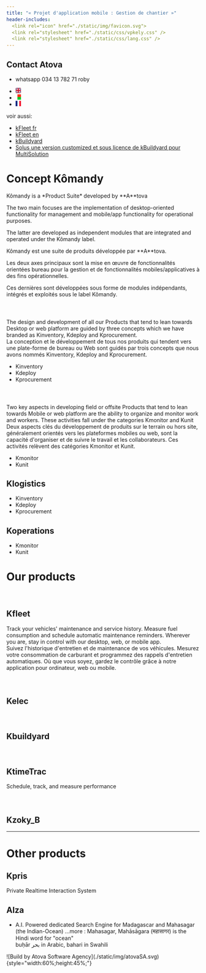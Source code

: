 ```yaml
---
title: "« Projet d'application mobile : Gestion de chantier »"
header-includes:
  <link rel="icon" href="./static/img/favicon.svg">
  <link rel="stylesheet" href="./static/css/vpkely.css" />
  <link rel="stylesheet" href="./static/css/lang.css" />
---
```



<main>
<section>

# Contact Atova

- whatsapp <span class="sometype-mono-code">034 13 782 71</span> roby

<nav>
<ul class="flex gap-4 float-right">
<li id="select_en"><a href="#en"><img width="14px"  src="static/img/flags/gb.svg" /></a></li>
<li id="select_mg"><a href="#mg"><img width="14px" src="static/img/flags/mg.svg" /></a></li>
<li id="select_fr"><a href="#fr"><img width="14px"  src="static/img/flags/fr.svg" /></a></li>
</ul>
</nav>

</section>

voir aussi:  

- [kFleet fr](./kFleet/ideation/index_fr.html)
- [kFleet en](./kFleet/ideation/index_en.html)
- [kBuildyard](./kBuildyard/index.html)
- [Solus une version customized et sous licence de kBuildyard pour MultiSolution](./kBuildyard/solus.html)



# Concept Kômandy 

<div class="en">
Kômandy is a *Product Suite* developed by **A**tova

The two main focuses are the implementation of desktop-oriented functionality for management
and mobile/app functionality for operational purposes.

The latter are developed as independent modules that are integrated and operated
under the Kômandy label.
</div>

<div class="fr">
Kômandy est une suite de produits développée par **A**tova.

Les deux axes principaux sont la mise en œuvre de fonctionnalités orientées bureau pour la gestion et de fonctionnalités mobiles/applicatives à des fins opérationnelles.

Ces dernières sont développées sous forme de modules indépendants, intégrés et exploités sous le label Kômandy.
</div>

<section>
<aside>
<h2 style="padding-top: 0.5rem;content: url('./static/img/001.kLogistics.png'); margin-left: 3rem;">Klogistics</h2>
<div class="en">The design and development of all our Products that tend to lean towards Desktop or web platform are 
guided by three concepts which we have branded as Kinventory, Kdeploy and Kprocurement.
</div>
<div class="fr">La conception et le développement de tous nos produits qui tendent vers une plate-forme de bureau 
ou Web sont guidés par trois concepts que nous avons nommés Kinventory, Kdeploy and Kprocurement.
</div>
<div class=""></div>

- Kinventory
- Kdeploy
- Kprocurement

</aside>
<aside>
<h2 style="padding-top: 0.5rem;content: url('./static/img/002.kOperations.png'); margin-left: 3rem;">Koperations</h2>
<div class="en">Two key aspects in developing field or offsite Products 
that tend to lean towards Mobile or web platform are the ability to organize and monitor work and workers.
These activities fall under the categories Kmonitor and Kunit</div>
<div class="fr">Deux aspects clés du développement de produits sur le terrain ou hors site, généralement orientés vers les plateformes mobiles ou web, sont la capacité d'organiser et de suivre le travail et les collaborateurs.
Ces activités relèvent des catégories Kmonitor et Kunit.</div>

- Kmonitor
- Kunit

</aside>
</section>

## Klogistics

- Kinventory
- Kdeploy
- Kprocurement

## Koperations

- Kmonitor
- Kunit

# Our products

<section>
<aside>
<h2 style="padding-top: 0.5rem;content: url('./static/img/008.kFleet.png'); margin-left: 3rem;">kFleet</h2>

## Kfleet

<div class="en">
Track your vehicles' maintenance and service history.
Measure fuel consumption and schedule automatic maintenance reminders.
Wherever you are, stay in control with our desktop, web, or mobile app.
</div>
<div class="fr">
Suivez l'historique d'entretien et de maintenance de vos véhicules.
Mesurez votre consommation de carburant et programmez des rappels d'entretien automatiques.
Où que vous soyez, gardez le contrôle grâce à notre application pour ordinateur, web ou mobile.
</div>
</aside>
<aside>
<h2 style="padding-top: 0.5rem;content: url('./static/img/009.kElec.png'); margin-left: 3rem;">kElec</h2>

## Kelec

</aside><aside>
<h2 style="padding-top: 0.5rem;content: url('./static/img/010.kBuildyard.png'); margin-left: 3rem;">kBuildyard</h2>

## Kbuildyard

</aside><aside>
<h2 style="padding-top: 0.5rem;content: url('./static/img/011.kTimeTrac.png'); margin-left: 3rem;">kTimeTrac</h2>

## KtimeTrac
Schedule, track, and measure performance
</aside><aside>
<h2 style="padding-top: 0.5rem;content: url('./static/img/012.kZoky_B.png'); margin-left: 3rem;">kZoky_B</h2>

## Kzoky_B

</aside>
</section>
</div>

---

# Other products

## Kpris

Private Realtime Interaction System

## AIza

- A.I. Powered dedicated Search Engine for Madagascar and Mahasagar (the Indian-Ocean) ...more
: Mahasagar, Mahāsāgara (महासागर) is the Hindi word for "ocean"<br/>buḥār بحر in Arabic, bahari in Swahili
</main>
<section>
![Build by Atova Software Agency](./static/img/atovaSA.svg){style="width:60%;height:45%;"}
</section>



<!-- SELECT LANG -->
<script src="static/js/lang.js"></script>
